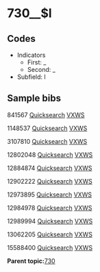 # 730\_\_$l

## Codes

-   Indicators
    -   First: \_
    -   Second: \_
-   Subfield: l

## Sample bibs

841567 [Quicksearch](https://search.library.yale.edu/catalog/841567) [VXWS](http://prodorbis.library.yale.edu:7014/vxws/GetHoldingsService?bibId=841567)

1148537 [Quicksearch](https://search.library.yale.edu/catalog/1148537) [VXWS](http://prodorbis.library.yale.edu:7014/vxws/GetHoldingsService?bibId=1148537)

3107810 [Quicksearch](https://search.library.yale.edu/catalog/3107810) [VXWS](http://prodorbis.library.yale.edu:7014/vxws/GetHoldingsService?bibId=3107810)

12802048 [Quicksearch](https://search.library.yale.edu/catalog/12802048) [VXWS](http://prodorbis.library.yale.edu:7014/vxws/GetHoldingsService?bibId=12802048)

12884874 [Quicksearch](https://search.library.yale.edu/catalog/12884874) [VXWS](http://prodorbis.library.yale.edu:7014/vxws/GetHoldingsService?bibId=12884874)

12902222 [Quicksearch](https://search.library.yale.edu/catalog/12902222) [VXWS](http://prodorbis.library.yale.edu:7014/vxws/GetHoldingsService?bibId=12902222)

12973895 [Quicksearch](https://search.library.yale.edu/catalog/12973895) [VXWS](http://prodorbis.library.yale.edu:7014/vxws/GetHoldingsService?bibId=12973895)

12984978 [Quicksearch](https://search.library.yale.edu/catalog/12984978) [VXWS](http://prodorbis.library.yale.edu:7014/vxws/GetHoldingsService?bibId=12984978)

12989994 [Quicksearch](https://search.library.yale.edu/catalog/12989994) [VXWS](http://prodorbis.library.yale.edu:7014/vxws/GetHoldingsService?bibId=12989994)

13062205 [Quicksearch](https://search.library.yale.edu/catalog/13062205) [VXWS](http://prodorbis.library.yale.edu:7014/vxws/GetHoldingsService?bibId=13062205)

15588400 [Quicksearch](https://search.library.yale.edu/catalog/15588400) [VXWS](http://prodorbis.library.yale.edu:7014/vxws/GetHoldingsService?bibId=15588400)

**Parent topic:**[730](../../tags/730/730.md)

